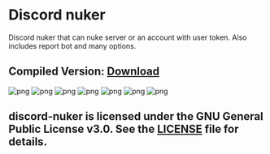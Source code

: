 # Discord nuker
Discord nuker that can nuke server or an account with user token. Also includes report bot and many options.

## Compiled Version: [Download](https://github.com/extatent/discord-nuker/releases/tag/Release)

<img src="https://i.imgur.com/MS8kjdV.png" alt="png">

<img src="https://i.imgur.com/FNTPEeo.png" alt="png">

<img src="https://i.imgur.com/0HfJKOh.png" alt="png">

<img src="https://i.imgur.com/WAkXfHc.png" alt="png">

<img src="https://i.imgur.com/cehRdjR.png" alt="png">

<img src="https://i.imgur.com/on3jixQ.png" alt="png">

<img src="https://i.imgur.com/xQrm0fZ.png" alt="png">

## discord-nuker is licensed under the GNU General Public License v3.0. See the [LICENSE](https://github.com/extatent/discord-nuker/blob/main/LICENSE) file for details.
